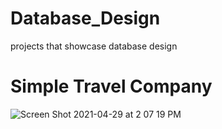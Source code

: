 # Database_Design
projects that showcase database design

# Simple Travel Company

![Screen Shot 2021-04-29 at 2 07 19 PM](https://user-images.githubusercontent.com/32176320/116598085-6bdc0500-a8f4-11eb-9fb1-1581adcc3e2d.png)
